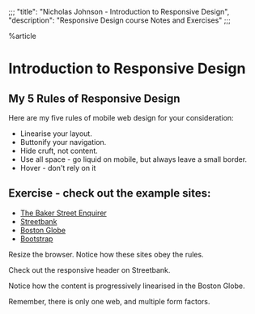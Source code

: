 ;;;
"title": "Nicholas Johnson - Introduction to Responsive Design",
"description": "Responsive Design course Notes and Exercises"
;;;

%article


# Introduction to Responsive Design


## My 5 Rules of Responsive Design

Here are my five rules of mobile web design for your consideration:

* Linearise your layout.
* Buttonify your navigation.
* Hide cruft, not content.
* Use all space - go liquid on mobile, but always leave a small border.
* Hover - don't rely on it


## Exercise - check out the example sites:

* [The Baker Street Enquirer](http://www.alistapart.com/d/responsive-web-design/ex/ex-site-FINAL.html)
* [Streetbank](http://streetbank.com/splash)
* [Boston Globe](http://bostonglobe.com)
* [Bootstrap](http://getbootstrap.com/getting-started/)

Resize the browser. Notice how these sites obey the rules.

Check out the responsive header on Streetbank.

Notice how the content is progressively linearised in the Boston Globe.

Remember, there is only one web, and multiple form factors.
